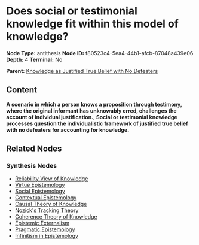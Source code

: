 # Does social or testimonial knowledge fit within this model of knowledge?

**Node Type:** antithesis
**Node ID:** f80523c4-5ea4-44b1-afcb-87048a439e06
**Depth:** 4
**Terminal:** No

**Parent:** [Knowledge as Justified True Belief with No Defeaters](knowledge-as-justified-true-belief-with-no-defeaters-synthesis-76d3e0b1-119b-4f02-ae11-b352d89e5abe.md)

## Content

**A scenario in which a person knows a proposition through testimony, where the original informant has unknowably erred, challenges the account of individual justification.**, **Social or testimonial knowledge processes question the individualistic framework of justified true belief with no defeaters for accounting for knowledge.**

## Related Nodes

### Synthesis Nodes

- [Reliability View of Knowledge](reliability-view-of-knowledge-synthesis-10ac56a3-b564-4c1c-b531-5f19cb575dc7.md)
- [Virtue Epistemology](virtue-epistemology-synthesis-a5c777ba-ccda-4b5d-bcff-032ae8a94401.md)
- [Social Epistemology](social-epistemology-synthesis-02310038-4913-4ce6-9e6d-1bd1fe93329b.md)
- [Contextual Epistemology](contextual-epistemology-synthesis-66229f6a-c17e-4ff5-b49d-ead61fc51aa0.md)
- [Causal Theory of Knowledge](causal-theory-of-knowledge-synthesis-a70a14f5-288d-4452-ba2c-4d5ff7aa2c9e.md)
- [Nozick's Tracking Theory](nozicks-tracking-theory-synthesis-7a8eb9db-e5c5-4c6e-bded-7a4588fa5882.md)
- [Coherence Theory of Knowledge](coherence-theory-of-knowledge-synthesis-daea0bd7-77a1-466e-b01d-e968f92af7d1.md)
- [Epistemic Externalism](epistemic-externalism-synthesis-9b746dbd-fb67-4e09-9e26-46379a611f98.md)
- [Pragmatic Epistemology](pragmatic-epistemology-synthesis-ad687ad6-f52a-4ef1-8eaf-ece35140d610.md)
- [Infinitism in Epistemology](infinitism-in-epistemology-synthesis-83026cf4-0f22-4d48-ae09-ebfaa645a93b.md)

